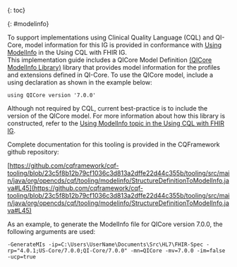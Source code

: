 {: toc}

{: #modelinfo}

To support implementations using Clinical Quality Language (CQL) and QI-Core, model information for this IG is provided in conformance with [Using ModelInfo](https://hl7.org/fhir/uv/cql/using-modelinfo.html) in the Using CQL with FHIR IG.  
This implementation guide includes a QICore Model Definition [(QICore ModelInfo Library)](Library-QICore-ModelInfo.html) library that provides model information for the profiles and extensions defined in QI-Core. To use the QICore model, include a using declaration as shown in the example below:
```cql
using QICore version '7.0.0'
```
Although not required by CQL, current best-practice is to include the version of the QICore model. For more information about how this library is constructed, refer to the [Using ModelInfo topic in the Using CQL with FHIR IG](https://hl7.org/fhir/uv/cql/using-modelinfo.html).


Complete documentation for this tooling is provided in the CQFramework github repository:

[https://github.com/cqframework/cqf-tooling/blob/23c5f8b12b79cf1036c3d813a2dffe22d44c355b/tooling/src/main/java/org/opencds/cqf/tooling/modelinfo/StructureDefinitionToModelInfo.java#L45](https://github.com/cqframework/cqf-tooling/blob/23c5f8b12b79cf1036c3d813a2dffe22d44c355b/tooling/src/main/java/org/opencds/cqf/tooling/modelinfo/StructureDefinitionToModelInfo.java#L45)

As an example, to generate the ModelInfo file for QICore version 7.0.0, the following arguments are used:

```
-GenerateMIs -ip=C:\Users\UserName\Documents\Src\HL7\FHIR-Spec -rp="4.0.1;US-Core/7.0.0;QI-Core/7.0.0" -mn=QICore -mv=7.0.0 -im=false -ucp=true
```


